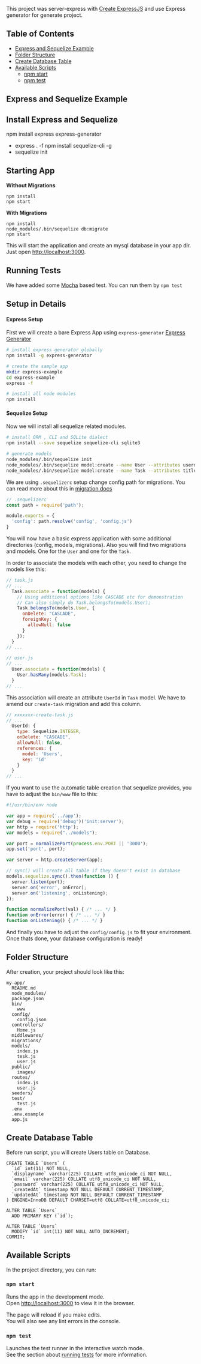 This project was server-express with [Create ExpressJS](https://expressjs.com/) and use Express generator for generate project.

## Table of Contents

- [Express and Sequelize Example](#express-and-sequelize-example)
- [Folder Structure](#folder-structure)
- [Create Database Table](#create-database-table)
- [Available Scripts](#available-scripts)
  - [npm start](#npm-start)
  - [npm test](#npm-test)

## Express and Sequelize Example

## Install Express and Sequelize
npm install express express-generator
  - express . -f
npm install sequelize-cli -g
 - sequelize init

## Starting App

**Without Migrations**

```
npm install
npm start
```

**With Migrations**

```
npm install
node_modules/.bin/sequelize db:migrate
npm start
```

This will start the application and create an mysql database in your app dir.
Just open [http://localhost:3000](http://localhost:3000).

## Running Tests

We have added some [Mocha](https://mochajs.org) based test. You can run them by `npm test`


## Setup in Details

#### Express Setup

First we will create a bare Express App using `express-generator` [Express Generator](https://expressjs.com/en/starter/generator.html)
```bash
# install express generator globally
npm install -g express-generator

# create the sample app
mkdir express-example
cd express-example
express -f

# install all node modules
npm install
```

#### Sequelize Setup

Now we will install all sequelize related modules.

```bash
# install ORM , CLI and SQLite dialect
npm install --save sequelize sequelize-cli sqlite3

# generate models
node_modules/.bin/sequelize init
node_modules/.bin/sequelize model:create --name User --attributes username:string
node_modules/.bin/sequelize model:create --name Task --attributes title:string
```

We are using `.sequelizerc` setup change config path for migrations. You can read more about this in [migration docs](http://docs.sequelizejs.com/manual/tutorial/migrations.html#the-sequelizerc-file)

```js
// .sequelizerc
const path = require('path');

module.exports = {
  'config': path.resolve('config', 'config.js')
}
```

You will now have a basic express application with some additional directories
(config, models, migrations). Also you will find two migrations and models.
One for the `User` and one for the `Task`.

In order to associate the models with each other, you need to change the models
like this:

```js
// task.js
// ...
  Task.associate = function(models) {
    // Using additional options like CASCADE etc for demonstration
    // Can also simply do Task.belongsTo(models.User);
    Task.belongsTo(models.User, {
      onDelete: "CASCADE",
      foreignKey: {
        allowNull: false
      }
    });
  }
// ...
```

```js
// user.js
// ...
  User.associate = function(models) {
    User.hasMany(models.Task);
  }
// ...
```

This association will create an attribute `UserId` in `Task` model. We have to amend our `create-task` migration and add this column.

```js
// xxxxxxx-create-task.js
// ...
  UserId: {
    type: Sequelize.INTEGER,
    onDelete: "CASCADE",
    allowNull: false,
    references: {
      model: 'Users',
      key: 'id'
    }
  }
// ...
```

If you want to use the automatic table creation that sequelize provides,
you have to adjust the `bin/www` file to this:

```js
#!/usr/bin/env node

var app = require('../app');
var debug = require('debug')('init:server');
var http = require('http');
var models = require("../models");

var port = normalizePort(process.env.PORT || '3000');
app.set('port', port);

var server = http.createServer(app);

// sync() will create all table if they doesn't exist in database
models.sequelize.sync().then(function () {
  server.listen(port);
  server.on('error', onError);
  server.on('listening', onListening);
});

function normalizePort(val) { /* ... */ }
function onError(error) { /* ... */ }
function onListening() { /* ... */ }
```

And finally you have to adjust the `config/config.js` to fit your environment.
Once thats done, your database configuration is ready!

## Folder Structure

After creation, your project should look like this:

```
my-app/
  README.md
  node_modules/
  package.json
  bin/
    www
  config/
    config.json
  controllers/
    Home.js
  middlewares/
  migrations/
  models/
    index.js
    tesk.js
    user.js
  public/
    images/
  routes/
    index.js
    user.js
  seeders/
  test/
    test.js
  .env
  .env.example
  app.js
```

## Create Database Table

Before run script, you will create Users table on Database.

```
CREATE TABLE `Users` (
  `id` int(11) NOT NULL,
  `displayname` varchar(225) COLLATE utf8_unicode_ci NOT NULL,
  `email` varchar(225) COLLATE utf8_unicode_ci NOT NULL,
  `password` varchar(225) COLLATE utf8_unicode_ci NOT NULL,
  `createdAt` timestamp NOT NULL DEFAULT CURRENT_TIMESTAMP,
  `updatedAt` timestamp NOT NULL DEFAULT CURRENT_TIMESTAMP
) ENGINE=InnoDB DEFAULT CHARSET=utf8 COLLATE=utf8_unicode_ci;

ALTER TABLE `Users`
  ADD PRIMARY KEY (`id`);

ALTER TABLE `Users`
  MODIFY `id` int(11) NOT NULL AUTO_INCREMENT;
COMMIT;
```

## Available Scripts

In the project directory, you can run:

### `npm start`

Runs the app in the development mode.<br>
Open [http://localhost:3000](http://localhost:3000) to view it in the browser.

The page will reload if you make edits.<br>
You will also see any lint errors in the console.

### `npm test`

Launches the test runner in the interactive watch mode.<br>
See the section about [running tests](#running-tests) for more information.